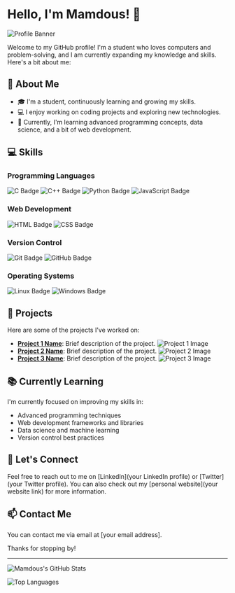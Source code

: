 # Hello, I'm Mamdous! 👋

![Profile Banner](https://your-image-hosting-service.com/your-custom-banner.png)

Welcome to my GitHub profile! I'm a student who loves computers and problem-solving, and I am currently expanding my knowledge and skills. Here's a bit about me:

## 🌟 About Me

- 🎓 I'm a student, continuously learning and growing my skills.
- 💻 I enjoy working on coding projects and exploring new technologies.
- 🌱 Currently, I'm learning advanced programming concepts, data science, and a bit of web development.

## 💻 Skills

### Programming Languages
![C Badge](https://img.shields.io/badge/C-A8B9CC?style=flat-square&logo=c&logoColor=white)
![C++ Badge](https://img.shields.io/badge/C++-00599C?style=flat-square&logo=c%2B%2B&logoColor=white)
![Python Badge](https://img.shields.io/badge/Python-3776AB?style=flat-square&logo=python&logoColor=white)
![JavaScript Badge](https://img.shields.io/badge/JavaScript-F7DF1E?style=flat-square&logo=javascript&logoColor=black)

### Web Development
![HTML Badge](https://img.shields.io/badge/HTML5-E34F26?style=flat-square&logo=html5&logoColor=white)
![CSS Badge](https://img.shields.io/badge/CSS3-1572B6?style=flat-square&logo=css3&logoColor=white)

### Version Control
![Git Badge](https://img.shields.io/badge/Git-F05032?style=flat-square&logo=git&logoColor=white)
![GitHub Badge](https://img.shields.io/badge/GitHub-181717?style=flat-square&logo=github&logoColor=white)

### Operating Systems
![Linux Badge](https://img.shields.io/badge/Linux-FCC624?style=flat-square&logo=linux&logoColor=black)
![Windows Badge](https://img.shields.io/badge/Windows-0078D4?style=flat-square&logo=windows&logoColor=white)

## 🔧 Projects

Here are some of the projects I've worked on:

- **[Project 1 Name](link-to-project)**: Brief description of the project. ![Project 1 Image](https://via.placeholder.com/150)
- **[Project 2 Name](link-to-project)**: Brief description of the project. ![Project 2 Image](https://via.placeholder.com/150)
- **[Project 3 Name](link-to-project)**: Brief description of the project. ![Project 3 Image](https://via.placeholder.com/150)

## 📚 Currently Learning

I'm currently focused on improving my skills in:

- Advanced programming techniques
- Web development frameworks and libraries
- Data science and machine learning
- Version control best practices

## 💬 Let's Connect

Feel free to reach out to me on [LinkedIn](your LinkedIn profile) or [Twitter](your Twitter profile). You can also check out my [personal website](your website link) for more information.

## 📫 Contact Me

You can contact me via email at [your email address].

Thanks for stopping by!

---

![Mamdous's GitHub Stats](https://github-readme-stats.vercel.app/api?username=Mamdous&show_icons=true&theme=radical)

![Top Languages](https://github-readme-stats.vercel.app/api/top-langs/?username=Mamdous&layout=compact&theme=radical)

